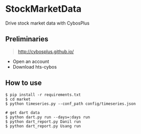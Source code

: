 # StockMarketData
Drive stock market data with CybosPlus

## Preliminaries
> http://cybosplus.github.io/
- Open an account
- Download hts-cybos


## How to use

```
$ pip install -r requirements.txt
$ cd market
$ python timeseries.py --conf_path config/timeseries.json
    
# get dart data
$ python dart.py run --days=:days run
$ python dart_report.py Danil run
$ python dart_report.py Usang run

```
